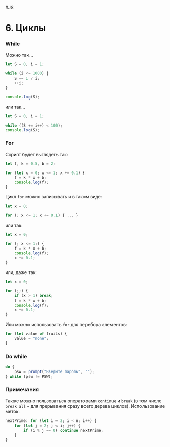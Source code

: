 #JS

# 6. Циклы

### While

Можно так…

```javascript
let S = 0, i = 1;

while (i <= 1000) {
    S += 1 / i;
    ++i;
}

console.log(S);
```

или так…

```javascript
let S = 0, i = 1;

while ((S += i++) < 100);
console.log(S);
```

### For

Скрипт будет выглядеть так:

```javascript
let f, k = 0.5, b = 2;

for (let x = 0; x <= 1; x += 0.1) {
    f = k * x + b;
    console.log(f);
}
```

Цикл `for` можно записывать и в таком виде:

```javascript
let x = 0;

for (; x <= 1; x += 0.1) { ... }
```

или так:

```javascript
let x = 0;

for (; x <= 1;) {
    f = k * x + b;
    console.log(f);
    x += 0.1;
}
```

или, даже так:

```javascript
let x = 0;

for (;;) {
    if (x > 1) break;
    f = k * x + b;
    console.log(f);
    x += 0.1;
}
```

Или можно использовать `for` для перебора элементов:

```javascript
for (let value of fruits) {
    value = "none";
}
```

### Do while

```javascript
do {
    psw = prompt("Введите пароль", "");
} while (psw != PSW);
```

### Примечания

Также можно пользоваться операторами `continue` и `break` (в том числе `break all` - для прерывания сразу всего дерева циклов).
Использование меток:

```javascript
nextPrime: for (let i = 2; i < n; i++) {
    for (let j = 2; j < i; j++) {
        if (i % j == 0) continue nextPrime;
    }
}
```
